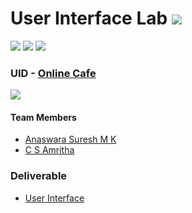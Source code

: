 # User Interface Lab ![](https://img.shields.io/badge/-Live-brightgreen)
![](https://img.shields.io/badge/Batch-22CYS-lightgreen) ![](https://img.shields.io/badge/UG-blue) ![](https://img.shields.io/badge/Subject-UID-blue)

### UID - [Online Cafe](https://amrita-tifac-cyber-blockchain.github.io/20CYS202-User_Interface_Design/Assignments/CB.EN.U4CYS22007/ui/)
![](https://img.shields.io/badge/Template-Partial-silver)

#### Team Members
- [Anaswara Suresh M K](https://github.com/Anaswara-Suresh)
- [C S Amritha](https://github.com/CS-Amritha)

### Deliverable 
- [User Interface](https://github.com/Amrita-TIFAC-Cyber-Blockchain/20CYS202-User_Interface_Design/tree/main/Assignments/CB.EN.U4CYS22007/ui)
